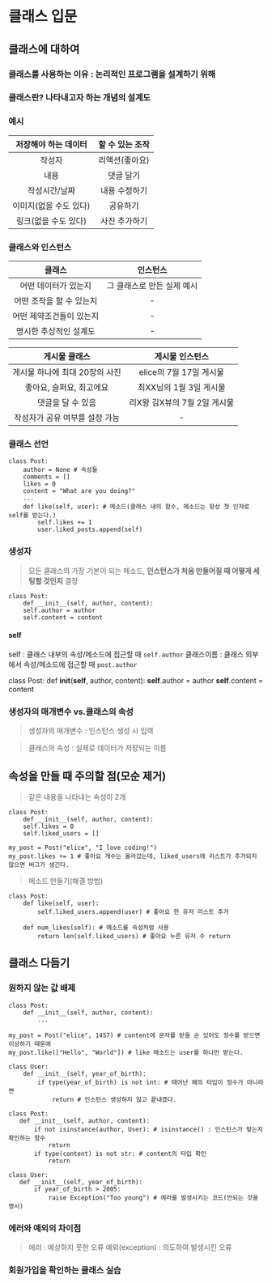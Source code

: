 # 클래스 입문

## 클래스에 대하여

### 클래스를 사용하는 이유 : 논리적인 프로그램을 설계하기 위해

### 클래스란? 나타내고자 하는 개념의 **설계도**

### 예시

| 저장해야 하는 **데이터** | 할 수 있는 **조작** |
|:---:|:---:|
| 작성자 | 리액션(좋아요) |
| 내용 | 댓글 달기 |
| 작성시간/날짜 | 내용 수정하기 |
| 이미지(없을 수도 있다) | 공유하기 |
| 링크(없을 수도 있다) | 사진 추가하기 |

### 클래스와 인스턴스

| 클래스 | 인스턴스 |
|:---:|:---:|
| 어떤 데이터가 있는지 | 그 클래스로 만든 실제 예시 |
| 어떤 조작을 할 수 있는지 | - |
| 어떤 제약조건들이 있는지 | - |
| 명시한 추상적인 설계도 | - |

| 게시물 클래스 | 게시물 인스턴스 |
|:---:|:---:|
| 게시물 하나에 최대 20장의 사진 | elice의 7월 17일 게시물 |
| 좋아요, 슬퍼요, 최고에요 | 최XX님의 1월 3일 게시물 |
| 댓글을 달 수 있음 | 리X왕 김X뷰의 7월 2일 게시물 |
| 작성자가 공유 여부를 설정 가능 | - |

### 클래스 선언

```
class Post:
    author = None # 속성들
    comments = []
    likes = 0
    content = "What are you doing?"
    ...
    def like(self, user): # 메소드(클래스 내의 함수, 메소드는 항상 첫 인자로 self를 받는다.)
        self.likes += 1
        user.liked_posts.append(self)
```

### 생성자

> 모든 클래스의 가장 기본이 되는 메소드, **인스턴스가 처음 만들어질 때 어떻게 세팅할 것인지** 결정

```
class Post:
    def __init__(self, author, content):
    self.author = author
    self.content = content
```

#### self

self : 클래스 내부의 속성/메소드에 접근할 때 ```self.author```
클래스이름 : 클래스 외부에서 속성/메소드에 접근할 때 ```post.author```

class Post:
    def __init__(**self**, author, content):
    **self**.author = author
    **self**.content = content 

### 생성자의 매개변수 vs.클래스의 속성

> 생성자의 매개변수 : 인스턴스 생성 시 입력 

> 클래스의 속성 : 실제로 데이터가 저장되는 이름

## 속성을 만들 때 주의할 점(모순 제거)

> 같은 내용을 나타내는 속성이 2개

```
class Post: 
    def __init__(self, author, content):
    self.likes = 0
    self.liked_users = []

my_post = Post("elice", "I love coding!")
my_post.likes += 1 # 좋아요 개수는 올라갔는데, liked_users에 리스트가 추가되지 않으면 버그가 생긴다.
```

> 메소드 만들기(해결 방법)
```
class Post:
    def like(self, user):
        self.liked_users.append(user) # 좋아요 한 유저 리스트 추가

    def num_likes(self): # 메소드를 속성처럼 사용
        return len(self.liked_users) # 좋아요 누른 유저 수 return
```

## 클래스 다듬기

### 원하지 않는 값 배제

```
class Post:
    def __init__(self, author, content):
        ...

my_post = Post("elice", 1457) # content에 문자를 받을 순 있어도 정수를 받으면 이상하기 때문에
my_post.like(["Hello", "World"]) # like 메소드는 user를 하나만 받는다.
```

```
class User:
    def __init__(self, year_of_birth):
        if type(year_of_birth) is not int: # 태어난 해의 타입이 정수가 아니라면
            return # 인스턴스 생성하지 않고 끝내겠다.
 ```

 ```
 class Post:
    def __init__(self, author, content):
        if not isinstance(author, User): # isinstance() : 인스턴스가 맞는지 확인하는 함수
            return
        if type(content) is not str: # content의 타입 확인
            return 
 ```

 ```
 class User:
    def __init__(self, year_of_birth):
        if year_of_birth > 2005:
            raise Exception("Too young") # 에러를 발생시키는 코드(안되는 것을 명시)
 ```

 ### 에러와 예외의 차이점
 
 > 에러 : 예상하지 못한 오류
 > 예외(exception) : 의도하여 발생시킨 오류

### 회원가입을 확인하는 클래스 실습


